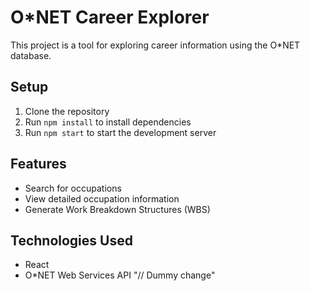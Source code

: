 # O*NET Career Explorer

This project is a tool for exploring career information using the O*NET database.

## Setup

1. Clone the repository
2. Run `npm install` to install dependencies
3. Run `npm start` to start the development server

## Features

- Search for occupations
- View detailed occupation information
- Generate Work Breakdown Structures (WBS)

## Technologies Used

- React
- O*NET Web Services API
"// Dummy change" 
